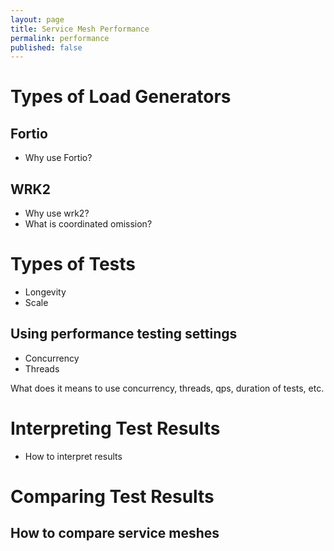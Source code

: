 ```yaml
---
layout: page
title: Service Mesh Performance
permalink: performance
published: false
---
```

# Types of Load Generators
## Fortio
* Why use Fortio?

## WRK2
* Why use wrk2?
* What is coordinated omission?

# Types of Tests
* Longevity
* Scale

## Using performance testing settings
* Concurrency
* Threads

What does it means to use concurrency, threads, qps, duration of tests, etc.

# Interpreting Test Results
* How to interpret results


# Comparing Test Results
## How to compare service meshes